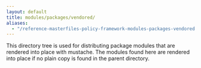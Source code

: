 ```yaml
---
layout: default
title: modules/packages/vendored/
aliases:
  - "/reference-masterfiles-policy-framework-modules-packages-vendored.html"
---
```


This directory tree is used for distributing package modules that are rendered into place with mustache. The modules found here are rendered into place if no plain copy is found in the parent directory.
